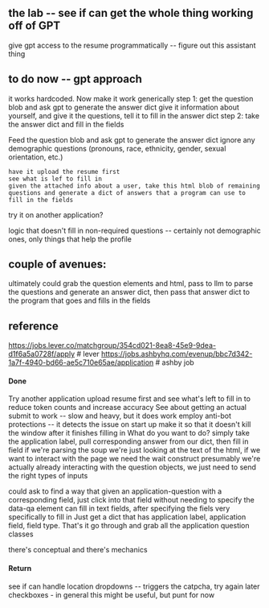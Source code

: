 

## the lab -- see if can get the whole thing working off of GPT


give gpt access to the resume programmatically -- figure out this assistant thing


## to do now -- gpt approach

it works hardcoded. Now make it work generically
	step 1: get the question blob and ask gpt to generate the answer dict
		give it information about yourself, and give it the questions, tell it to fill in the answer dict
	step 2: take the answer dict and fill in the fields

Feed the question blob and ask gpt to generate the answer dict
    ignore any demographic questions (pronouns, race, ethnicity, gender, sexual orientation, etc.)

    have it upload the resume first
    see what is lef to fill in
    given the attached info about a user, take this html blob of remaining questions and generate a dict of answers that a program can use to fill in the fields 
    
        



try it on another application?

logic that doesn't fill in non-required questions -- certainly not demographic ones, only things that help the profile





## couple of avenues:

ultimately could grab the question elements and html, pass to llm to parse the questions and generate an answer dict, then pass that answer dict to the program that goes and fills in the fields

## reference


https://jobs.lever.co/matchgroup/354cd021-8ea8-45e9-9dea-d1f6a5a0728f/apply # lever
https://jobs.ashbyhq.com/evenup/bbc7d342-1a7f-4940-bd66-ae5c710e65ae/application # ashby job

#### Done
Try another application 
upload resume first and see what's left to fill in to reduce token counts and increase accuracy
See about getting an actual submit to work -- slow and heavy, but it does work
    employ anti-bot protections -- it detects the issue on start up
make it so that it doesn't kill the window after it finishes filling in
What do you want to do? simply take the application label, pull corresponding answer from our dict, then fill in field
if we're parsing the soup we're just looking at the text of the html, if we want to interact with the page we need the wait construct presumably
we're actually already interacting with the question objects, we just need to send the right types of inputs 

could ask to find a way that given an application-question with a corresponding field, just click into that field without needing to specify the data-qa element
can fill in text fields, after specifying the fiels very specifically to fill in
Just get a dict that has application label, application field, field type. That's it
go through and grab all the application question classes

there's conceptual and there's mechanics

#### Return

see if can handle location dropdowns -- triggers the catpcha, try again later
checkboxes - in general this might be useful, but punt for now
